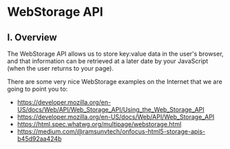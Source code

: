 # WebStorage API

## I. Overview
The WebStorage API allows us to store key:value data in the user's browser, and that information can be retrieved at a later date by your JavaScript (when the user returns to your page).

There are some very nice WebStorage examples on the Internet that we are going to point you to:

- https://developer.mozilla.org/en-US/docs/Web/API/Web_Storage_API/Using_the_Web_Storage_API
- https://developer.mozilla.org/en-US/docs/Web/API/Web_Storage_API
- https://html.spec.whatwg.org/multipage/webstorage.html
- https://medium.com/@ramsunvtech/onfocus-html5-storage-apis-b45d92aa424b



